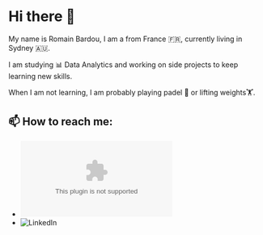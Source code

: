 # Hi there 👋

My name is Romain Bardou, I am a from France 🇫🇷, currently living in Sydney 🇦🇺.

I am studying 📊 Data Analytics and working on side projects to keep learning new skills.

When I am not learning, I am probably playing padel 🎾 or lifting weights🏋️.


## 📫 How to reach me: 

- ![Email](mailto:romainbardou98@gmail.com)
- ![LinkedIn](https://www.linkedin.com/in/romain-bardou-293a76159/)

  
<!--
**romain-bardou/romain-bardou** is a ✨ _special_ ✨ repository because its `README.md` (this file) appears on your GitHub profile.

Here are some ideas to get you started:

- 🔭 I’m currently working on ...
- 🌱 I’m currently learning ...
- 👯 I’m looking to collaborate on ...
- 🤔 I’m looking for help with ...
- 💬 Ask me about ...
- 📫 How to reach me: ...
- 😄 Pronouns: ...
- ⚡ Fun fact: ...
-->
